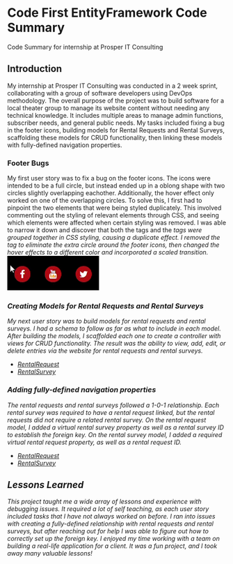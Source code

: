 # Code First EntityFramework Code Summary
Code Summary for internship at Prosper IT Consulting

## Introduction
My internship at Prosper IT Consulting was conducted in a 2 week sprint, collaborating with a group of software developers using DevOps methodology. The overall purpose of the project was to build software for a local theater group to manage its website content without needing any technical knowledge. It includes multiple areas to manage admin functions, subscriber needs, and general public needs. My tasks included fixing a bug in the footer icons, building models for Rental Requests and Rental Surveys, scaffolding these models for CRUD functionality, then linking these models with fully-defined navigation properties. 

### Footer Bugs
My first user story was to fix a bug on the footer icons. The icons were intended to be a full circle, but instead ended up in a oblong shape with two circles slightly overlapping eachother. Additionally, the hover effect only worked on one of the overlapping circles. To solve this, I first had to pinpoint the two elements that were being styled duplicately. This involved commenting out the styling of relevant elements through CSS, and seeing which elements were affected when certain styling was removed. I was able to narrow it down and discover that both the <a> tags and the <i> tags were grouped together in CSS styling, causing a duplicate effect. I removed the <a> tag to eliminate the extra circle around the footer icons, then changed the hover effects to a different color and incorporated a scaled transition. 
![](FooterGif.gif)


### Creating Models for Rental Requests and Rental Surveys
My next user story was to build models for rental requests and rental surveys. I had a schema to follow as far as what to include in each model. After building the models, I scaffolded each one to create a controller with views for CRUD functionality. The result was the ability to view, add, edit, or delete entries via the website for rental requests and rental surveys. 

* [RentalRequest](https://github.com/CJScanlan/EntityFramework-CodeSummary/blob/main/RentalRequestB4Link.png)
* [RentalSurvey](https://github.com/CJScanlan/EntityFramework-CodeSummary/blob/main/RentalSurveyB4Link.png)

### Adding fully-defined navigation properties
The rental requests and rental surveys followed a 1-0-1 relationship. Each rental survey was required to have a rental request linked, but the rental requests did not require a related rental survey. On the rental request model, I added a virtual rental survey property as well as a rental survey ID to establish the foreign key. On the rental survey model, I added a required virtual rental request property, as well as a rental request ID. 

* [RentalRequest](https://github.com/CJScanlan/EntityFramework-CodeSummary/blob/main/RentalRequest.png)
* [RentalSurvey](https://github.com/CJScanlan/EntityFramework-CodeSummary/blob/main/RentalSurvey.png)

## Lessons Learned
This project taught me a wide array of lessons and experience with debugging issues. It required a lot of self teaching, as each user story included tasks that I have not always worked on before. I ran into issues with creating a fully-defined relationship with rental requests and rental surveys, but after reaching out for help I was able to figure out how to correctly set up the foreign key. I enjoyed my time working with a team on building a real-life application for a client. It was a fun project, and I took away many valuable lessons!

